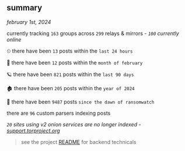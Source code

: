 
## summary
_february 1st, 2024_

currently tracking `163` groups across `299` relays & mirrors - _`100` currently online_

⏲ there have been `13` posts within the `last 24 hours`

🦈 there have been `12` posts within the `month of february`

🪐 there have been `821` posts within the `last 90 days`

🏚 there have been `205` posts within the `year of 2024`

🦕 there have been `9487` posts `since the dawn of ransomwatch`

there are `96` custom parsers indexing posts

_`20` sites using v2 onion services are no longer indexed - [support.torproject.org](https://support.torproject.org/onionservices/v2-deprecation/)_

> see the project [README](https://github.com/joshhighet/ransomwatch#ransomwatch--) for backend technicals
